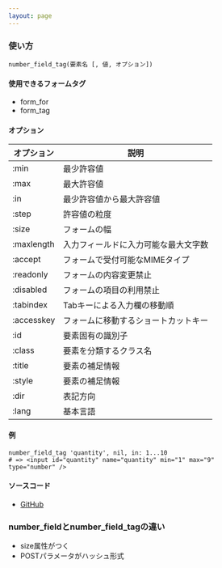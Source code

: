```yaml
---
layout: page
---
```

### 使い方
    number_field_tag(要素名 [, 値, オプション])

#### 使用できるフォームタグ
* form_for
* form_tag

#### オプション

オプション      | 説明
---------- | ------------------
:min       | 最少許容値
:max       | 最大許容値
:in        | 最少許容値から最大許容値
:step      | 許容値の粒度
:size      | フォームの幅
:maxlength | 入力フィールドに入力可能な最大文字数
:accept    | フォームで受付可能なMIMEタイプ
:readonly  | フォームの内容変更禁止
:disabled  | フォームの項目の利用禁止
:tabindex  | Tabキーによる入力欄の移動順
:accesskey | フォームに移動するショートカットキー
:id        | 要素固有の識別子
:class     | 要素を分類するクラス名
:title     | 要素の補足情報
:style     | 要素の補足情報
:dir       | 表記方向
:lang      | 基本言語

#### 例
    number_field_tag 'quantity', nil, in: 1...10
    # => <input id="quantity" name="quantity" min="1" max="9" type="number" />

#### ソースコード
* [GitHub](https://github.com/rails/rails/blob/dd7af2c413a06ea44e50abf0df205314ba1bfc98/actionview/lib/action_view/helpers/form_tag_helper.rb#L786)

### number_fieldとnumber_field_tagの違い
* size属性がつく
* POSTパラメータがハッシュ形式